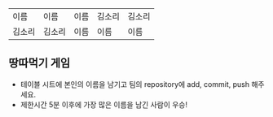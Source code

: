 <table>
      <tbody>
        <tr>
          <td>이름</td>
          <td>이름</td>
          <td>이름</td>
          <td>김소리</td>
          <td>김소리</td>
        </tr>
        <tr>
          <td>김소리</td>
          <td>김소리</td>
          <td>이름</td>
          <td>이름</td>
          <td>이름</td>
        </tr>
      </tbody>
</table>

## 땅따먹기 게임

- 테이블 시트에 본인의 이름을 남기고 팀의 repository에 add, commit, push 해주세요.
- 제한시간 5분 이후에 가장 많은 이름을 남긴 사람이 우승!
